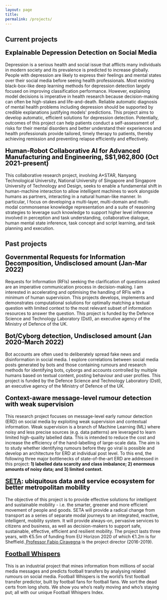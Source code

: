 ```yaml
---
layout: page
title: 
permalink: /projects/
---
```


<h2 style="text-align:left;">Current projects</h2>

<p style="text-align:left;font-weight:bold;font-size:20px;line-height:1.0;color:black;">Explainable Depression Detection on Social Media</p>
<p class="mine">Depression is a serious health and social issue that afflicts many individuals in modern society and its prevalence is predicted to increase globally. People with depression are likely to express their feelings and mental states over their social media before seeing health professionals. Most existing black-box-like deep learning methods for depression detection largely focused on improving classification performance. However, explaining model decisions is imperative in health research because decision-making can often be high-stakes and life-and-death. Reliable automatic diagnosis of mental health problems including depression should be supported by credible explanations justifying models' predictions. This project aims to develop automatic, efficient solutions for depression detection. Potentially, outcomes of this project can help patients conduct a self-assessment of risks for their mental disorders and better understand their experiences and health professionals provide tailored, timely therapy to patients, thereby achieving remission and preventing relapse efficiently and effectively.</p>

<p style="text-align:left;font-weight:bold;font-size:20px;line-height:1.0;color:black;">Human-Robot Collaborative Al for Advanced Manufacturing and Engineering, S$1,962,800 (Oct 2021-present)</p>
<p class="mine">This collaborative research project, involving A*STAR, Nanyang Technological University, National University of Singapore and Singapore University of Technology and Design, seeks to enable a fundamental shift in human-machine interaction to allow intelligent machines to work alongside humans as partners, interacting in a natural human-like manner. In particular, I focus on developing a multi-layer, multi-domain and multi-modal commonsense knowledge representation and a suite of reasoning strategies to leverage such knowledge to support higher level inference involved in perception and task understanding, collaborative dialogue, human mental state inference, task concept and script learning, and task planning and execution.</p>

<h2 style="text-align:left;">Past projects</h2>

<p style="text-align:left;font-weight:bold;font-size:20px;line-height:1.0;color:black;">Governmental Requests for Information Decomposition, Undisclosed amount (Jan-Mar 2022)</p>
<p class="mine">Requests for Information (RFIs) seeking the clarification of questions asked are an imperative communication process in decision-making. I am interested in accelerating and optimising the handling of RFIs with a minimum of human supervision. This projects develops, implements and demonstrates computational solutions for optimally matching a textual question with limited context to the most relevant subset of information resources to answer the question. This project is funded by the Defence Science and Technology Laboratory (Dstl), an executive agency of the Ministry of Defence of the UK.</p>

<p style="text-align:left;font-weight:bold;font-size:20px;line-height:1.0;color:black;">Bot/Cyborg detection, Undisclosed amount (Jan 2020-March 2022)</p>
<p class="mine">Bot accounts are often used to deliberately spread fake news and disinformation in social media. I explore correlations between social media posts generated by bots and those containing rumours and research methods for identifying bots, cyborgs and accounts controlled by multiple humans based on textual content, posting behaviour and user profiles. This project is funded by the Defence Science and Technology Laboratory (Dstl), an executive agency of the Ministry of Defence of the UK.</p>


<p style="text-align:left;font-weight:bold;font-size:20px;line-height:1.0;color:black;">Context-aware message-level rumour detection with weak supervision</p>
<p class="mine" style="margin-bottom:10px;">This research project focuses on message-level early rumour detection (ERD) on social media by exploiting weak supervision and contextual information. Weak supervision is a branch of Machine Learning (ML) where noisy and less precise sources (e.g. data patterns) are leveraged to learn limited high-quality labelled data. This is intended to reduce the cost and increase the efficiency of the hand-labelling of large-scale data. The aim is to study whether identifying rumours before they go viral is possible and develop an architecture for ERD at individual post level. To this end, the following three major bottlenecks of state-of-the-art ERD are addressed in this project: <b>1) labelled data scarcity and class imbalance; 2) enormous amounts of noisy data; and 3) limited context.</b></p>
<!-- <ol>
  <li>labelled data scarcity and class imbalance</li>
  <li>enormous amounts of noisy data</li>
  <li>the limited availability of context in message-level ERD</li>
</ol> -->

<!-- 
<figure>
  <img src="../images/overview.png" alt="Project overview">
  <figcaption>Figure 1: Project overview</figcaption>
</figure>

<p class="mine">Figure 1 visualises an overview of research design for addressing the bottlenecks introduced above. This project also uncovers a research gap between system design and its applications in the real world, which have received less attention from the research community of ERD.</p>
 -->
<p style="text-align:left;font-weight:bold;font-size:20px;line-height:1.0;color:black;"><a href="http://setamobility.eu/" target="_blank">SETA</a>: ubiquitous data and service ecosystem for better metropolitan mobility</p>

<p class="mine">The objective of this project is to provide effective solutions for intelligent and sustainable mobility - i.e. the smarter, greener and more efficient movement of people and goods. SETA will provide a radical change from transport as a series of separate modal journeys to an integrated, reactive, intelligent, mobility system. It will provide always-on, pervasive services to citizens and business, as well as decision-makers to support safe, sustainable, effective, efficient and resilient mobility. The project lasts three years, with €5.5m of funding from EU Horizon 2020 of which €1.2m is for Sheffield.<a href="https://staffwww.dcs.shef.ac.uk/people/F.Ciravegna/Fabio_Ciravegna/About.html" target="_blank"> Professor Fabio Ciravegna</a> is the project director (2016-2019).</p>

 
<p style="text-align:left;font-weight:bold;font-size:20px;line-height:1.0;color:black;"><a href="https://footballwhispers.com/" target="_blank">Football Whispers</a></p>

<p class="mine">This is an industrial project that mines information from millions of social media messages and predicts football transfers by analysing related rumours on social media. Football Whispers is the world’s first football transfer predictor, built by football fans for football fans. We sort the dead certs from long shots. We show you who’s really moving and who’s staying put; all with our unique Football Whispers Index.</p>
